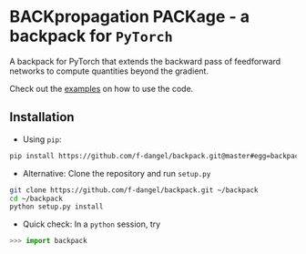 # BACKpropagation PACKage - a backpack for `PyTorch` #

A backpack for PyTorch that extends the backward pass of feedforward networks to compute quantities beyond the gradient.

Check out the [examples](https://f-dangel.github.io/backpack/) on how to use the code.

## Installation
* Using `pip`:
```bash
pip install https://github.com/f-dangel/backpack.git@master#egg=backpack
```
* Alternative: Clone the repository and run `setup.py`
```bash
git clone https://github.com/f-dangel/backpack.git ~/backpack
cd ~/backpack
python setup.py install
```
* Quick check: In a `python` session, try
```python
>>> import backpack
```
